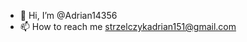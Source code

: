 - 👋 Hi, I’m @Adrian14356
- 📫 How to reach me strzelczykadrian151@gmail.com

<!---
Adrian14356/Adrian14356 is a ✨ special ✨ repository because its `README.md` (this file) appears on your GitHub profile.
You can click the Preview link to take a look at your changes.
--->
